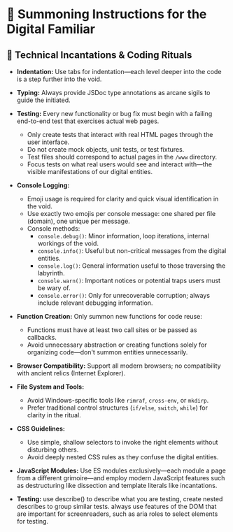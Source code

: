 # 🔮 Summoning Instructions for the Digital Familiar

## 📜 Technical Incantations & Coding Rituals

- **Indentation:** Use tabs for indentation—each level deeper into the code is a step further into the void.
- **Typing:** Always provide JSDoc type annotations as arcane sigils to guide the initiated.
- **Testing:** Every new functionality or bug fix must begin with a failing end-to-end test that exercises actual web pages.
  - Only create tests that interact with real HTML pages through the user interface.
  - Do not create mock objects, unit tests, or test fixtures.
  - Test files should correspond to actual pages in the `/www` directory.
  - Focus tests on what real users would see and interact with—the visible manifestations of our digital entities.

- **Console Logging:**
  - Emoji usage is required for clarity and quick visual identification in the void.
  - Use exactly two emojis per console message: one shared per file (domain), one unique per message.
  - Console methods:
    - `console.debug()`: Minor information, loop iterations, internal workings of the void.
    - `console.info()`: Useful but non-critical messages from the digital entities.
    - `console.log()`: General information useful to those traversing the labyrinth.
    - `console.warn()`: Important notices or potential traps users must be wary of.
    - `console.error()`: Only for unrecoverable corruption; always include relevant debugging information.

- **Function Creation:** Only summon new functions for code reuse:
  - Functions must have at least two call sites or be passed as callbacks.
  - Avoid unnecessary abstraction or creating functions solely for organizing code—don't summon entities unnecessarily.

- **Browser Compatibility:** Support all modern browsers; no compatibility with ancient relics (Internet Explorer).
- **File System and Tools:**
  - Avoid Windows-specific tools like `rimraf`, `cross-env`, or `mkdirp`.
  - Prefer traditional control structures (`if/else`, `switch`, `while`) for clarity in the ritual.

- **CSS Guidelines:**
  - Use simple, shallow selectors to invoke the right elements without disturbing others.
  - Avoid deeply nested CSS rules as they confuse the digital entities.

- **JavaScript Modules:** Use ES modules exclusively—each module a page from a different grimoire—and employ modern JavaScript features such as destructuring like dissection and template literals like incantations.

- **Testing:** use describe() to describe what you are testing, create nested describes to group similar tests. always use features of the DOM that are important for screenreaders, such as aria roles to select elements for testing.

